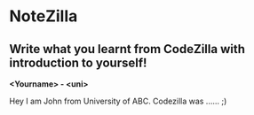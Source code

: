 # NoteZilla

## Write what you learnt from CodeZilla with introduction to yourself!

**&lt;Yourname&gt; - &lt;uni&gt;** 

Hey I am John from University of ABC. Codezilla was ...... ;) 

